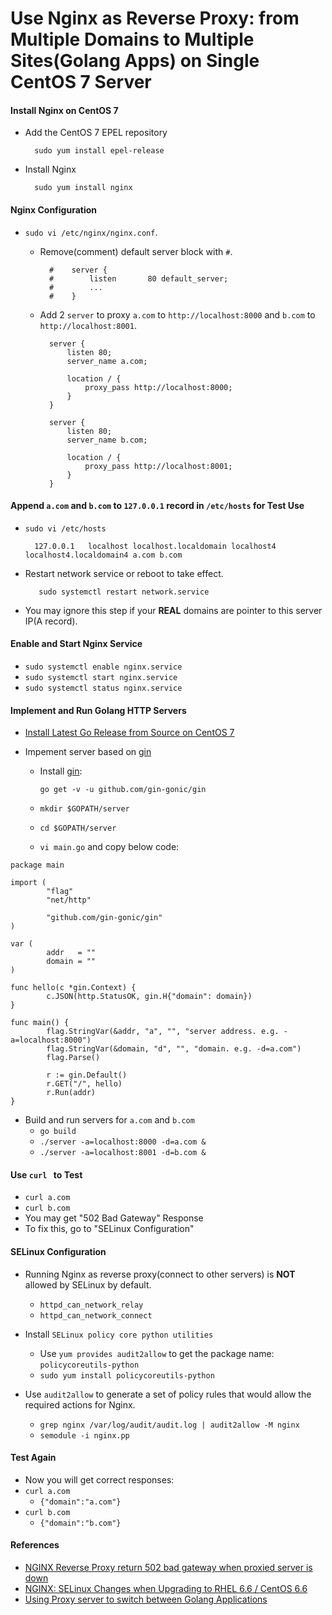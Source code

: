 # Use Nginx as Reverse Proxy: from Multiple Domains to Multiple Sites(Golang Apps) on Single CentOS 7 Server

#### Install Nginx on CentOS 7
* Add the CentOS 7 EPEL repository

        sudo yum install epel-release

* Install Nginx

        sudo yum install nginx

#### Nginx Configuration
* `sudo vi /etc/nginx/nginx.conf`.
    * Remove(comment) default server block with `#`.

            #    server {
            #        listen       80 default_server;
            #        ...
            #    }

    * Add 2 `server` to proxy `a.com` to `http://localhost:8000` and `b.com` to `http://localhost:8001`.

            server {
                listen 80;
                server_name a.com;

                location / {
                    proxy_pass http://localhost:8000;
                }
            }

            server {
                listen 80;
                server_name b.com;

                location / {
                    proxy_pass http://localhost:8001;
                }
            }

#### Append `a.com` and `b.com` to `127.0.0.1` record in `/etc/hosts` for Test Use
* `sudo vi /etc/hosts`

        127.0.0.1   localhost localhost.localdomain localhost4 localhost4.localdomain4 a.com b.com

* Restart network service or reboot to take effect.
    
         sudo systemctl restart network.service
 
* You may ignore this step if your **REAL** domains are pointer to this server IP(A record).

#### Enable and Start Nginx Service
* `sudo systemctl enable nginx.service`
* `sudo systemctl start nginx.service`
* `sudo systemctl status nginx.service`

#### Implement and Run Golang HTTP Servers
* [Install Latest Go Release from Source on CentOS 7](https://github.com/northbright/Notes/blob/master/Golang/Install/install-latest-go-release-from-source-on-centos7.md)
* Impement server based on [gin](https://github.com/gin-gonic/gin)

    * Install [gin](https://github.com/gin-gonic/gin):

      `go get -v -u github.com/gin-gonic/gin`

    * `mkdir $GOPATH/server`
    * `cd $GOPATH/server`
    * `vi main.go` and copy below code:

```
package main

import (
        "flag"
        "net/http"

        "github.com/gin-gonic/gin"
)

var (
        addr   = ""
        domain = ""
)

func hello(c *gin.Context) {
        c.JSON(http.StatusOK, gin.H{"domain": domain})
}

func main() {
        flag.StringVar(&addr, "a", "", "server address. e.g. -a=localhost:8000")
        flag.StringVar(&domain, "d", "", "domain. e.g. -d=a.com")
        flag.Parse()

        r := gin.Default()
        r.GET("/", hello)
        r.Run(addr)
}
```

* Build and run servers for `a.com` and `b.com`
    * `go build`
    * `./server -a=localhost:8000 -d=a.com &`
    * `./server -a=localhost:8001 -d=b.com &`

#### Use `curl ` to Test
* `curl a.com`
* `curl b.com`
* You may get "502 Bad Gateway" Response
* To fix this, go to "SELinux Configuration"

#### SELinux Configuration
* Running Nginx as reverse proxy(connect to other servers) is **NOT** allowed by SELinux by default.
    * `httpd_can_network_relay`
    * `httpd_can_network_connect`
* Install `SELinux policy core python utilities`
    * Use `yum provides audit2allow` to get the package name: `policycoreutils-python`
    * `sudo yum install policycoreutils-python`
* Use `audit2allow` to generate a set of policy rules that would allow the required actions for Nginx.

    * `grep nginx /var/log/audit/audit.log | audit2allow -M nginx`
    * `semodule -i nginx.pp`

#### Test Again
* Now you will get correct responses:
* `curl a.com`
    * `{"domain":"a.com"}`
* `curl b.com`
    * `{"domain":"b.com"}` 

#### References
* [NGINX Reverse Proxy return 502 bad gateway when proxied server is down](https://stackoverflow.com/questions/33206292/nginx-reverse-proxy-return-502-bad-gateway-when-proxied-server-is-down)
* [NGINX: SELinux Changes when Upgrading to RHEL 6.6 / CentOS 6.6](https://www.nginx.com/blog/nginx-se-linux-changes-upgrading-rhel-6-6/)
* [Using Proxy server to switch between Golang Applications](https://stackoverflow.com/questions/43327793/using-proxy-server-to-switch-between-golang-applications)

